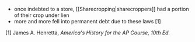 - once indebted to a store, [[Sharecropping|sharecroppers]] had a portion of their crop under lien
- more and more fell into permanent debt due to these laws [1]

[1] James A. Henretta, *America's History for the AP Course, 10th Ed.*
